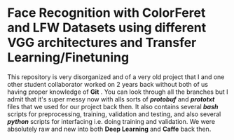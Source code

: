 # Face Recognition with ColorFeret and LFW Datasets using different VGG architectures and Transfer Learning/Finetuning
This repository is very disorganized and of a very old project that I and one other student collaborator worked on 2 years back without both of us having proper knowledge of
**Git**
. You can look through all the branches but I admit that it's super messy now with alls sorts of 
***protobuf***
and 
***prototxt***
files that we used for our project back then. It also contains several 
***bash***
scripts for preprocessing, training, validation and testing, and also several 
***python*** 
scripts for interfacing i.e. doing training and validation. We were absolutely raw and new into both 
**Deep Learning**
and 
**Caffe** 
back then.
